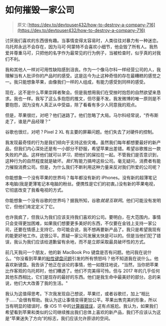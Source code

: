 # 如何摧毁一家公司

> 原文:[https://dev.to/devtouser432/how-to-destroy-a-company-716](https://dev.to/devtouser432/how-to-destroy-a-company-716)

讨厌我们喜欢的东西很有趣。当事情变得太容易时，人类往往对暴力有一种迷恋。乌托邦永远不会存在，因为马可·阿蒙特不会喜欢小细节，他会毁了所有人。我热爱并尊重马可，只把他的名字作为最常见的行为例子，当被检查时，似乎真的对我们不利。

我和其他人一样对可用性缺陷感到沮丧。作为一个像马尔科一样经营公司的人，我理解当有人批评你的产品时的感受。这是迄今为止这种奇怪的存在最糟糕的感觉之一。我只能想象苹果，由像我们一样的人组成，有能力感受到同样的感受。

现在，这不是什么苹果崇拜者聚会。但是我想用我们在受挫时抱怨的自然欲望来恳求。我也一样。我写了这么多抱怨的推文，但尽量不发。我发微博的唯一原则是不要抱怨，因为没有人真正从中受益，除了看看有多少人同意我的观点。

但是，苹果很烂，对吧？他们迷路了。他们忽略了大局。马尔科经常说，“乔布斯走了，谁是产品经理？”

谷歌也很烂，对吧？Pixel 2 XL 有主要的屏幕问题。他们失去了对硬件的控制。

我发现最奇怪的行为是我们倾向于支持这些灾难。虽然我们每年都想要最好的新产品，但我们内心深处还是有一小部分不舒服，希望苹果出差错。希望谷歌推出一款失败的产品。这样他们就可以*学习*，把他们的屎拉在一起。不管我们是否意识到，这种行为的自然程度就是破坏。*我们*有能力搞垮这些公司。毫无疑问，消费者有能力摧毁消费公司。但是，为什么我们不断利用这种力量来反对我们所爱的公司呢？

你能想象一个没有苹果的世界吗？每年都没有新的 iPhones。没有新的超薄笔记本电脑(我是更薄笔记本电脑的粉丝。便携性是它们的初衷。)没有新的苹果电视，它彻底改变了我看电视的方式。

你能想象一个没有谷歌的世界吗？据我所知，谷歌*就是互联网*。他们可能没有发明它，但他们肯定定义了它。

也许我疯了，但我认为我们应该支持我们喜欢的公司。要明白，在大范围内，事情只会变得更加困难，如果我们想要更多美好的东西，不仅要在金钱上支持一家公司，还要在情感上支持它。你可能会说，我不想再要新产品了。我只是希望我现有的能更好地工作。这很公平。质疑一家公司发展太快是可以的。但是当他们犯了错误，我认为我们应该给道歉留有余地，而不是立即采取最具破坏性的方式。

前几天我问一个朋友，他的新 MacBook Pro 键盘是否有问题。他问我在说什么。“你没看到苹果的[粘性键盘问题](https://theoutline.com/post/2402/the-new-macbook-keyboard-is-ruining-my-life)引发的所有愤怒吗？他不知道我在说什么。他喜欢新键盘。我告诉了他正在谈论的事情，他一如既往地说，“当然，当你把苹果比作客观的乌托邦时，他们糟透了。他们不完美得可怜。但与 2017 年的几乎任何其他东西相比，它们是现存的最好的东西。他们是我生命中最美好的部分。总的来说，他们大大改善了我的生活。"

我认为这值得思考。下次我发现自己想说，苹果烂，或者谷歌烂，加上“相比于……”会很有帮助。我认为这让事情变得更加公平。苹果出售完美的形象，所以当有明显的错误时，像 iOS 11 中的[计算器错误](https://www.reddit.com/r/apple/comments/782250/try_quickly_typing_1_2_3_into_the_ios_11/)，这有点尴尬。我认为，如果我们希望看到苹果和类似的公司继续推出我们总体上喜欢的新产品，我们不应该认为这是“苹果迷失了方向”的标志，我们应该允许原谅的空间。